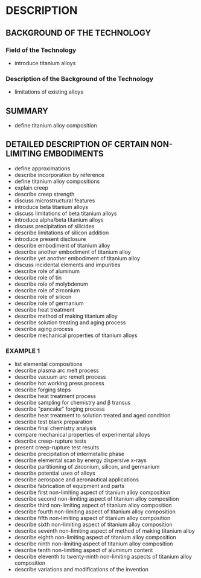 # DESCRIPTION

## BACKGROUND OF THE TECHNOLOGY

### Field of the Technology

- introduce titanium alloys

### Description of the Background of the Technology

- limitations of existing alloys

## SUMMARY

- define titanium alloy composition

## DETAILED DESCRIPTION OF CERTAIN NON-LIMITING EMBODIMENTS

- define approximations
- describe incorporation by reference
- define titanium alloy compositions
- explain creep
- describe creep strength
- discuss microstructural features
- introduce beta titanium alloys
- discuss limitations of beta titanium alloys
- introduce alpha/beta titanium alloys
- discuss precipitation of silicides
- describe limitations of silicon addition
- introduce present disclosure
- describe embodiment of titanium alloy
- describe another embodiment of titanium alloy
- describe yet another embodiment of titanium alloy
- discuss incidental elements and impurities
- describe role of aluminum
- describe role of tin
- describe role of molybdenum
- describe role of zirconium
- describe role of silicon
- describe role of germanium
- describe heat treatment
- describe method of making titanium alloy
- describe solution treating and aging process
- describe aging process
- describe mechanical properties of titanium alloys

### EXAMPLE 1

- list elemental compositions
- describe plasma arc melt process
- describe vacuum arc remelt process
- describe hot working press process
- describe forging steps
- describe heat treatment process
- describe sampling for chemistry and β transus
- describe "pancake" forging process
- describe heat treatment to solution treated and aged condition
- describe test blank preparation
- describe final chemistry analysis
- compare mechanical properties of experimental alloys
- describe creep-rupture tests
- present creep-rupture test results
- describe precipitation of intermetallic phase
- describe elemental scan by energy dispersive x-rays
- describe partitioning of zirconium, silicon, and germanium
- describe potential uses of alloys
- describe aerospace and aeronautical applications
- describe fabrication of equipment and parts
- describe first non-limiting aspect of titanium alloy composition
- describe second non-limiting aspect of titanium alloy composition
- describe third non-limiting aspect of titanium alloy composition
- describe fourth non-limiting aspect of titanium alloy composition
- describe fifth non-limiting aspect of titanium alloy composition
- describe sixth non-limiting aspect of titanium alloy composition
- describe seventh non-limiting aspect of method of making titanium alloy
- describe eighth non-limiting aspect of titanium alloy composition
- describe ninth non-limiting aspect of titanium alloy composition
- describe tenth non-limiting aspect of aluminum content
- describe eleventh to twenty-ninth non-limiting aspects of titanium alloy composition
- describe variations and modifications of the invention

